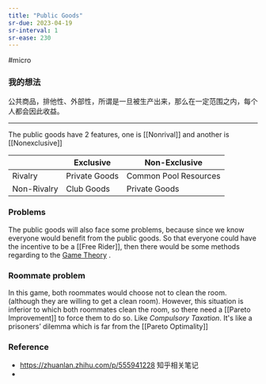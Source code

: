 ```yaml
---
title: "Public Goods"
sr-due: 2023-04-19
sr-interval: 1
sr-ease: 230
---
```


#micro 

### 我的想法

公共商品，排他性、外部性，所谓是一旦被生产出来，那么在一定范围之内，每个人都会因此收益。


---

The public goods have 2 features, one is [[Nonrival]] and another is [[Nonexclusive]] 

|   |Exclusive|Non-Exclusive|
|---|----|---|
| Rivalry|Private Goods|Common Pool Resources|
|Non-Rivalry|Club Goods|Private Goods|





### Problems

The public goods will also face some problems, because since we know everyone would benefit from the public goods. So that everyone could have the incentive to be a [[Free Rider]], then there would be some methods regarding to the [Game Theory](Game%20Theory.md) .



### Roommate problem

In this game, both roommates would choose not to clean the room. (although they are willing to get a clean room). However, this situation is inferior to which both roommates clean the room, so there need a [[Pareto Improvement]] to force them to do so. Like *Compulsory Taxation*. It's like a prisoners’ dilemma which is far from the [[Pareto Optimality]]




### Reference 

- https://zhuanlan.zhihu.com/p/555941228 知乎相关笔记
- 
